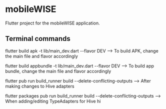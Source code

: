 # mobileWISE

Flutter project for the mobileWISE application.

## Terminal commands

flutter build apk -t lib/main_dev.dart --flavor DEV
--> To build APK, change the main file and flavor accordingly

flutter build appbundle -t lib/main_dev.dart --flavor DEV
--> To build app bundle, change the main file and flavor accordingly

flutter pub run build_runner build --delete-conflicting-outputs
--> After making changes to Hive adapters

flutter packages pub run build_runner build --delete-conflicting-outputs
--> When adding/editing TypeAdapters for Hive
hi
